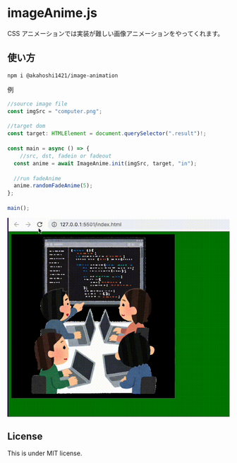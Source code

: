 # imageAnime.js

CSS アニメーションでは実装が難しい画像アニメーションをやってくれます。

## 使い方

```
npm i @akahoshi1421/image-animation
```

例

```.js
//source image file
const imgSrc = "computer.png";

//target dom
const target: HTMLElement = document.querySelector(".result")!;

const main = async () => {
    //src, dst, fadein or fadeout
  const anime = await ImageAnime.init(imgSrc, target, "in");

  //run fadeAnime
  anime.randomFadeAnime(5);
};

main();
```

![アニメーション例](image-animation.gif)

## License

This is under MIT license.
